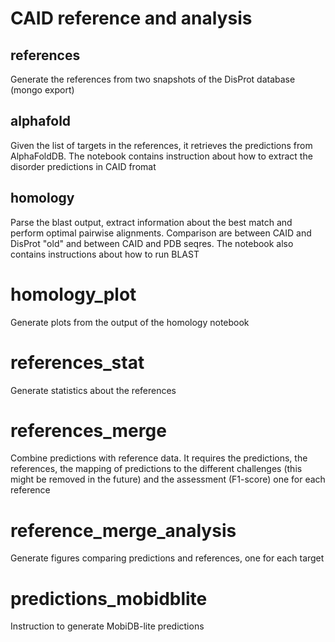 # CAID reference and analysis

## references
Generate the references from two snapshots of the DisProt database (mongo export)

## alphafold
Given the list of targets in the references, it retrieves the predictions from
AlphaFoldDB. The notebook contains instruction about how to extract the disorder
predictions in CAID fromat

## homology
Parse the blast output, extract information about the best match and perform optimal 
pairwise alignments.
Comparison are between CAID and DisProt "old" and between
CAID and PDB seqres.
The notebook also contains instructions about how to run BLAST

# homology_plot
Generate plots from the output of the homology notebook

# references_stat
Generate statistics about the references

# references_merge
Combine predictions with reference data.
It requires the predictions, the references, the mapping of predictions to the
different challenges (this might be removed in the future) and the assessment
(F1-score) one for each reference

# reference_merge_analysis
Generate figures comparing predictions and references, one for each target

# predictions_mobidblite
Instruction to generate MobiDB-lite predictions
